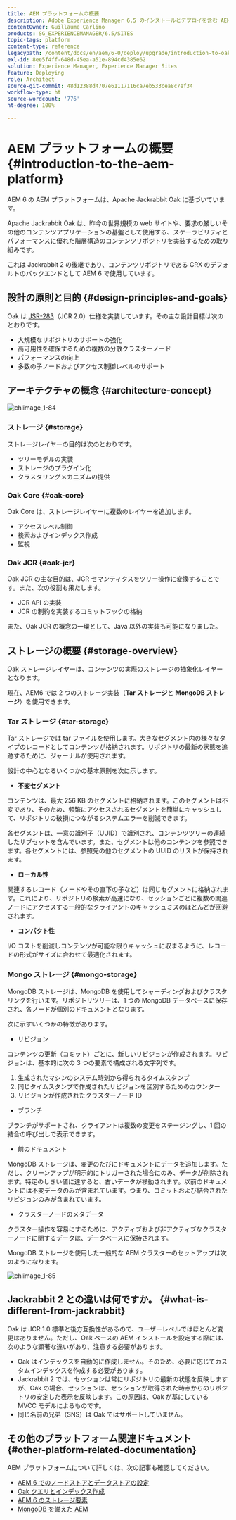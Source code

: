 ```yaml
---
title: AEM プラットフォームの概要
description: Adobe Experience Manager 6.5 のインストールとデプロイを含む AEM プラットフォームとその最も重要なコンポーネント、Adobe Managed Services クラウドデプロイメントを含むアーキテクチャについて説明します。
contentOwner: Guillaume Carlino
products: SG_EXPERIENCEMANAGER/6.5/SITES
topic-tags: platform
content-type: reference
legacypath: /content/docs/en/aem/6-0/deploy/upgrade/introduction-to-oak
exl-id: 8ee5f4ff-648d-45ea-a51e-894cd4385e62
solution: Experience Manager, Experience Manager Sites
feature: Deploying
role: Architect
source-git-commit: 48d12388d4707e61117116ca7eb533cea8c7ef34
workflow-type: ht
source-wordcount: '776'
ht-degree: 100%

---
```



# AEM プラットフォームの概要{#introduction-to-the-aem-platform}

AEM 6 の AEM プラットフォームは、Apache Jackrabbit Oak に基づいています。

Apache Jackrabbit Oak は、昨今の世界規模の web サイトや、要求の厳しいその他のコンテンツアプリケーションの基盤として使用する、スケーラビリティとパフォーマンスに優れた階層構造のコンテンツリポジトリを実装するための取り組みです。

これは Jackrabbit 2 の後継であり、コンテンツリポジトリである CRX のデフォルトのバックエンドとして AEM 6 で使用しています。

## 設計の原則と目的 {#design-principles-and-goals}

Oak は [JSR-283](https://jcp.org/en/jsr/detail?id=283)（JCR 2.0）仕様を実装しています。その主な設計目標は次のとおりです。

* 大規模なリポジトリのサポートの強化
* 高可用性を確保するための複数の分散クラスターノード
* パフォーマンスの向上
* 多数の子ノードおよびアクセス制御レベルのサポート

## アーキテクチャの概念 {#architecture-concept}

![chlimage_1-84](assets/chlimage_1-84.png)

### ストレージ {#storage}

ストレージレイヤーの目的は次のとおりです。

* ツリーモデルの実装
* ストレージのプラグイン化
* クラスタリングメカニズムの提供

### Oak Core {#oak-core}

Oak Core は、ストレージレイヤーに複数のレイヤーを追加します。

* アクセスレベル制御
* 検索およびインデックス作成
* 監視

### Oak JCR {#oak-jcr}

Oak JCR の主な目的は、JCR セマンティクスをツリー操作に変換することです。また、次の役割も果たします。

* JCR API の実装
* JCR の制約を実装するコミットフックの格納

また、Oak JCR の概念の一環として、Java 以外の実装も可能になりました。

## ストレージの概要 {#storage-overview}

Oak ストレージレイヤーは、コンテンツの実際のストレージの抽象化レイヤーとなります。

現在、AEM6 では 2 つのストレージ実装（**Tar ストレージ**&#x200B;と **MongoDB ストレージ**）を使用できます。

### Tar ストレージ {#tar-storage}

Tar ストレージでは tar ファイルを使用します。大きなセグメント内の様々なタイプのレコードとしてコンテンツが格納されます。リポジトリの最新の状態を追跡するために、ジャーナルが使用されます。

設計の中心となるいくつかの基本原則を次に示します。

* **不変セグメント**

コンテンツは、最大 256 KB のセグメントに格納されます。このセグメントは不変であり、そのため、頻繁にアクセスされるセグメントを簡単にキャッシュして、リポジトリの破損につながるシステムエラーを削減できます。

各セグメントは、一意の識別子（UUID）で識別され、コンテンツツリーの連続したサブセットを含んでいます。また、セグメントは他のコンテンツを参照できます。各セグメントには、参照先の他のセグメントの UUID のリストが保持されます。

* **ローカル性**

関連するレコード（ノードやその直下の子など）は同じセグメントに格納されます。これにより、リポジトリの検索が高速になり、セッションごとに複数の関連ノードにアクセスする一般的なクライアントのキャッシュミスのほとんどが回避されます。

* **コンパクト性**

I/O コストを削減しコンテンツが可能な限りキャッシュに収まるように、レコードの形式がサイズに合わせて最適化されます。

### Mongo ストレージ {#mongo-storage}

MongoDB ストレージは、MongoDB を使用してシャーディングおよびクラスタリングを行います。リポジトリツリーは、1 つの MongoDB データベースに保存され、各ノードが個別のドキュメントとなります。

次に示すいくつかの特徴があります。

* リビジョン

コンテンツの更新（コミット）ごとに、新しいリビジョンが作成されます。リビジョンは、基本的に次の 3 つの要素で構成される文字列です。

1. 生成されたマシンのシステム時刻から得られるタイムスタンプ
1. 同じタイムスタンプで作成されたリビジョンを区別するためのカウンター
1. リビジョンが作成されたクラスターノード ID

* ブランチ

ブランチがサポートされ、クライアントは複数の変更をステージングし、1 回の結合の呼び出しで表示できます。

* 前のドキュメント

MongoDB ストレージは、変更のたびにドキュメントにデータを追加します。ただし、クリーンアップが明示的にトリガーされた場合にのみ、データが削除されます。特定のしきい値に達すると、古いデータが移動されます。以前のドキュメントには不変データのみが含まれています。つまり、コミットおよび結合されたリビジョンのみが含まれています。

* クラスターノードのメタデータ

クラスター操作を容易にするために、アクティブおよび非アクティブなクラスターノードに関するデータは、データベースに保持されます。

MongoDB ストレージを使用した一般的な AEM クラスターのセットアップは次のようになります。

![chlimage_1-85](assets/chlimage_1-85.png)

## Jackrabbit 2 との違いは何ですか。 {#what-is-different-from-jackrabbit}

Oak は JCR 1.0 標準と後方互換性があるので、ユーザーレベルではほとんど変更はありません。ただし、Oak ベースの AEM インストールを設定する際には、次のような顕著な違いがあり、注意する必要があります。

* Oak はインデックスを自動的に作成しません。そのため、必要に応じてカスタムインデックスを作成する必要があります。
* Jackrabbit 2 では、セッションは常にリポジトリの最新の状態を反映しますが、Oak の場合、セッションは、セッションが取得された時点からのリポジトリの安定した表示を反映します。この原因は、Oak が基にしている MVCC モデルによるものです。
* 同じ名前の兄弟（SNS）は Oak ではサポートしていません。

## その他のプラットフォーム関連ドキュメント {#other-platform-related-documentation}

AEM プラットフォームについて詳しくは、次の記事も確認してください。

* [AEM 6 でのノードストアとデータストアの設定](/help/sites-deploying/data-store-config.md)
* [Oak クエリとインデックス作成](/help/sites-deploying/queries-and-indexing.md)
* [AEM 6 のストレージ要素](/help/sites-deploying/storage-elements-in-aem-6.md)
* [MongoDB を備えた AEM](/help/sites-deploying/aem-with-mongodb.md)
